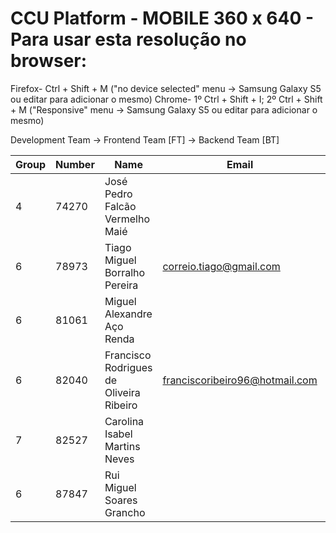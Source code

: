 # CCU Platform - MOBILE 360 x 640 - Para usar esta resolução no browser:
Firefox- Ctrl + Shift + M ("no device selected" menu -> Samsung Galaxy S5 ou editar para adicionar o mesmo)
Chrome- 1º Ctrl + Shift + I; 2º Ctrl + Shift + M ("Responsive" menu -> Samsung Galaxy S5 ou editar para adicionar o mesmo)

Development Team -> Frontend Team [FT]
                 -> Backend Team  [BT]

|Group  | Number  |Name                                      |Email                     |GitHub     |Team|
|-------|---------|------------------------------------------|--------------------------|-----------|----|
|4 	    |74270 	  |José Pedro Falcão Vermelho Maié           |                              |             | BT |
|6 	    |78973 	  |Tiago Miguel Borralho Pereira             |correio.tiago@gmail.com 	    |tmbp95       | FT |
|6 	    |81061 	  |Miguel Alexandre Aço Renda                |                              |             | FT |
|6 	    |82040 	  |Francisco Rodrigues de Oliveira Ribeiro   |franciscoribeiro96@hotmail.com|chicoribeiro | FT |
|7     	|82527 	  |Carolina Isabel Martins Neves             |                              |             | FT |
|6 	    |87847 	  |Rui Miguel Soares Grancho                 |                              |             | BT |
